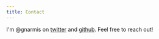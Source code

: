 ```yaml
---
title: Contact
---
```


I'm @gnarmis on [twitter](http://twitter.com/gnarmis) and
[github](http://github.com/gnarmis). Feel free to reach out!

